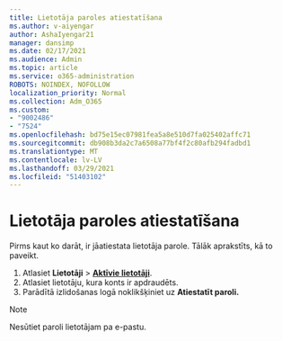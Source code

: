 ```yaml
---
title: Lietotāja paroles atiestatīšana
ms.author: v-aiyengar
author: AshaIyengar21
manager: dansimp
ms.date: 02/17/2021
ms.audience: Admin
ms.topic: article
ms.service: o365-administration
ROBOTS: NOINDEX, NOFOLLOW
localization_priority: Normal
ms.collection: Adm_O365
ms.custom:
- "9002486"
- "7524"
ms.openlocfilehash: bd75e15ec07981fea5a8e510d7fa025402affc71
ms.sourcegitcommit: db908b3da2c7a6508a77bf4f2c80afb294fadbd1
ms.translationtype: MT
ms.contentlocale: lv-LV
ms.lasthandoff: 03/29/2021
ms.locfileid: "51403102"
---
```

# <a name="reset-the-users-password"></a>Lietotāja paroles atiestatīšana

Pirms kaut ko darāt, ir jāatiestata lietotāja parole. Tālāk aprakstīts, kā to paveikt.

1. Atlasiet **Lietotāji**  >  **[Aktīvie lietotāji](https://go.microsoft.com/fwlink/p/?linkid=834822)**.
1. Atlasiet lietotāju, kura konts ir apdraudēts.
1. Parādītā izlidošanas logā noklikšķiniet uz **Atiestatīt paroli.**

> [!NOTE]
> Nesūtiet paroli lietotājam pa e-pastu.
